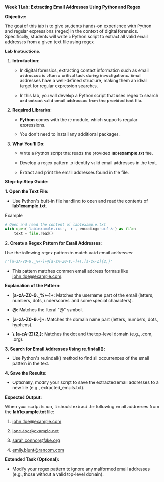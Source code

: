 **Week 1 Lab: Extracting Email Addresses Using Python and Regex**

**Objective:**

The goal of this lab is to give students hands-on experience with Python
and regular expressions (regex) in the context of digital forensics.
Specifically, students will write a Python script to extract all valid
email addresses from a given text file using regex.

**Lab Instructions:**

1.  **Introduction**:

    -   In digital forensics, extracting contact information such as
        email addresses is often a critical task during investigations.
        Email addresses have a well-defined structure, making them an
        ideal target for regular expression searches.

    -   In this lab, you will develop a Python script that uses regex to
        search and extract valid email addresses from the provided text
        file.

2.  **Required Libraries**:

    -   **Python** comes with the re module, which supports regular
        expressions.

    -   You don't need to install any additional packages.

3.  **What You\'ll Do**:

    -   Write a Python script that reads the provided
        **lab1example.txt** file.

    -   Develop a regex pattern to identify valid email addresses in the
        text.

    -   Extract and print the email addresses found in the file.

**Step-by-Step Guide:**

**1. Open the Text File:**

-   Use Python's built-in file handling to open and read the contents of
    **lab1example.txt**.

Example:
```python
# Open and read the content of lab1example.txt
with open('lab1example.txt', 'r', encoding='utf-8') as file:
    text = file.read()
```

2\. **Create a Regex Pattern for Email Addresses**:

Use the following regex pattern to match valid email addresses:
```python
r'[a-zA-Z0-9._%+-]+@[a-zA-Z0-9.-]+\.[a-zA-Z]{2,}'
```

-   This pattern matches common email address formats like
    john.doe@example.com.

**Explanation of the Pattern:**

-   **\[a-zA-Z0-9.\_%+-\]+**: Matches the username part of the email
    (letters, numbers, dots, underscores, and some special characters).

-   **@**: Matches the literal \"@\" symbol.

-   **\[a-zA-Z0-9.-\]+**: Matches the domain name part (letters,
    numbers, dots, hyphens).

-   **\\.\[a-zA-Z\]{2,}**: Matches the dot and the top-level domain
    (e.g., .com, .org).

**3. Search for Email Addresses Using re.findall():**

-   Use Python's re.findall() method to find all occurrences of the
    email pattern in the text.

**4. Save the Results:**

-   Optionally, modify your script to save the extracted email addresses
    to a new file (e.g., extracted_emails.txt).

**Expected Output:**

When your script is run, it should extract the following email addresses
from the **lab1example.txt** file:

1.  john.doe@example.com

2.  jane.doe@example.net

3.  sarah.connor@fake.org

4.  emily.blunt@random.com

**Extended Task (Optional):**

-   Modify your regex pattern to ignore any malformed email addresses
    (e.g., those without a valid top-level domain).

